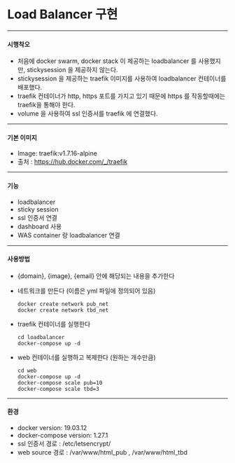 # Load Balancer 구현

-------
#### 시행착오
- 처음에 docker swarm, docker stack 이 제공하는 loadbalancer 를 사용했지만, stickysession 을 제공하지 않는다.
- stickysession 을 제공하는 traefik 이미지를 사용하여 loadbalancer 컨테이너를 배포했다.
- traefik 컨테이너가 http, https 포트를 가지고 있기 때문에 https 를 작동할때에는 traefik을 통해야 한다.
- volume 을 사용하여 ssl 인증서를 traefik 에 연결했다.
------

#### 기본 이미지 
- Image: traefik:v1.7.16-alpine 
- 출처 : https://hub.docker.com/_/traefik

------

#### 기능
- loadbalancer
- sticky session 
- ssl 인증서 연결
- dashboard 사용
- WAS container 랑 loadbalancer 연결

------

#### 사용방법
- {domain}, {image}, {email} 안에 해당되는 내용을 추가한다
- 네트워크를 만든다 (이름은 yml 파일에 정의되어 있음)

      docker create network pub_net 
      docker create network tbd_net
  
- traefik 컨테이너를 실행한다

      cd loadbalancer
      docker-compose up -d
  
- web 컨테이너를 실행하고 복제한다 (원하는 개수만큼)

      cd web
      docker-compose up -d
      docker-compose scale pub=10
      docker-compose scale tbd=3
  
 ------ 

#### 환경
- docker version: 19.03.12
- docker-compose version: 1.27.1
- ssl 인증서 경로 : /etc/letsencrypt/
- web source 경로 : /var/www/html_pub , /var/www/html_tbd
